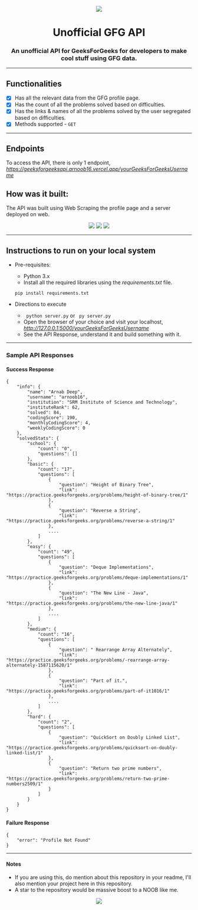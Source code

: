 <p align="center">
    <img src = "https://media.geeksforgeeks.org/wp-content/cdn-uploads/20190710102234/download3.png">
	<h1 align="center">Unofficial GFG API</h1>
	<h3 align="center">An unofficial API for GeeksForGeeks for developers to make cool stuff using GFG data.</h3>
</p>

---

## Functionalities
  -  [x]  Has all the relevant data from the GFG profile page.
  -  [x]  Has the count of all the problems solved based on difficulties.
  -  [x]  Has the links & names of all the problems solved by the user segregated based on difficulties.
  -  [x]  Methods supported - `GET`

---

## Endpoints

To access the API, there is only 1 endpoint, *https://geeksforgeeksapi.arnoob16.vercel.app/yourGeeksForGeeksUsername*

## How was it built:
The API was built using Web Scraping the profile page and a server deployed on web.

<p align=center>
    <img src = "https://img.shields.io/badge/-Python-3776AB?style=for-the-badge&logo=Python&logoColor=white"/>
    <img src = "https://img.shields.io/badge/Flask-FF9800?style=for-the-badge&logo=flask"/>
    <img src = "https://img.shields.io/badge/Vercel-008080?style=for-the-badge&logo=vercel"/>
</p>

---

## Instructions to run on your local system

* Pre-requisites:
	- Python 3.x
    - Install all the required libraries using the *requirements.txt* file. 
    
    ``` pip install requirements.txt ```

* Directions to execute
    - ``` python server.py``` or ``` py server.py```
    - Open the browser of your choice and visit your localhost, *http://127.0.0.1:5000/yourGeeksForGeeksUsername*
    - See the API Response, understand it and build something with it.

---

### Sample API Responses
#### Success Response
```
{
    "info": {
        "name": "Arnab Deep",
        "username": "arnoob16",
        "institution": "SRM Institute of Science and Technology",
        "instituteRank": 62,
        "solved": 84,
        "codingScore": 190,
        "monthlyCodingScore": 4,
        "weeklyCodingScore": 0
    },
    "solvedStats": {
        "school": {
            "count": "0",
            "questions": []
        },
        "basic": {
            "count": "17",
            "questions": [
                {
                    "question": "Height of Binary Tree",
                    "link": "https://practice.geeksforgeeks.org/problems/height-of-binary-tree/1"
                },
                {
                    "question": "Reverse a String",
                    "link": "https://practice.geeksforgeeks.org/problems/reverse-a-string/1"
                },
                ....
            ]
        },
        "easy": {
            "count": "49",
            "questions": [
                {
                    "question": "Deque Implementations",
                    "link": "https://practice.geeksforgeeks.org/problems/deque-implementations/1"
                },
                {
                    "question": "The New Line - Java",
                    "link": "https://practice.geeksforgeeks.org/problems/the-new-line-java/1"
                },
                ....
            ]
        },
        "medium": {
            "count": "16",
            "questions": [
                {
                    "question": " Rearrange Array Alternately",
                    "link": "https://practice.geeksforgeeks.org/problems/-rearrange-array-alternately-1587115620/1"
                },
                {
                    "question": "Part of it.",
                    "link": "https://practice.geeksforgeeks.org/problems/part-of-it1016/1"
                },
                ....
            ]
        },
        "hard": {
            "count": "2",
            "questions": [
                {
                    "question": "QuickSort on Doubly Linked List",
                    "link": "https://practice.geeksforgeeks.org/problems/quicksort-on-doubly-linked-list/1"
                },
                {
                    "question": "Return two prime numbers",
                    "link": "https://practice.geeksforgeeks.org/problems/return-two-prime-numbers2509/1"
                }
            ]
        }
    }
}
``` 

#### Failure Response
```
{
    "error": "Profile Not Found"
}
```
---

#### Notes

- If you are using this, do mention about this repository in your readme, I'll also mention your project here in this repository.
- A star to the repository would be massive boost to a NOOB like me.


<p align=center>
<img src="https://forthebadge.com/images/badges/built-with-love.svg"/>
</p>
